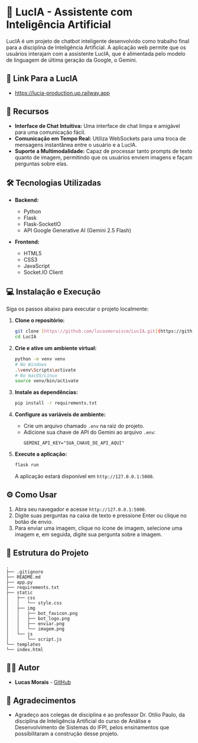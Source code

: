 # 🤖 LucIA - Assistente com Inteligência Artificial

LucIA é um projeto de chatbot inteligente desenvolvido como trabalho final para a disciplina de Inteligência Artificial. A aplicação web permite que os usuários interajam com a assistente LucIA, que é alimentada pelo modelo de linguagem de última geração da Google, o Gemini.

## 🔗 Link Para a LucIA
* https://lucia-production.up.railway.app

## 🚀 Recursos

* **Interface de Chat Intuitiva:** Uma interface de chat limpa e amigável para uma comunicação fácil.
* **Comunicação em Tempo Real:** Utiliza WebSockets para uma troca de mensagens instantânea entre o usuário e a LucIA.
* **Suporte a Multimodalidade:** Capaz de processar tanto prompts de texto quanto de imagem, permitindo que os usuários enviem imagens e façam perguntas sobre elas.

## 🛠️ Tecnologias Utilizadas

* **Backend:**
    * Python
    * Flask
    * Flask-SocketIO
    * API Google Generative AI (Gemini 2.5 Flash)

* **Frontend:**
    * HTML5
    * CSS3
    * JavaScript
    * Socket.IO Client

## 💻 Instalação e Execução

Siga os passos abaixo para executar o projeto localmente:

1.  **Clone o repositório:**
    ```bash
    git clone [https://github.com/lucasmoraiscm/LucIA.git](https://github.com/lucasmoraiscm/LucIA.git)
    cd LucIA
    ```

2.  **Crie e ative um ambiente virtual:**
    ```bash
    python -m venv venv
    # No Windows
    .\venv\Scripts\activate
    # No macOS/Linux
    source venv/bin/activate
    ```

3.  **Instale as dependências:**
    ```bash
    pip install -r requirements.txt
    ```

4.  **Configure as variáveis de ambiente:**
    * Crie um arquivo chamado `.env` na raiz do projeto.
    * Adicione sua chave de API do Gemini ao arquivo `.env`:
        ```
        GEMINI_API_KEY="SUA_CHAVE_DE_API_AQUI"
        ```

5.  **Execute a aplicação:**
    ```bash
    flask run
    ```
    A aplicação estará disponível em `http://127.0.0.1:5000`.

## ⚙️ Como Usar

1.  Abra seu navegador e acesse `http://127.0.0.1:5000`.
2.  Digite suas perguntas na caixa de texto e pressione Enter ou clique no botão de envio.
3.  Para enviar uma imagem, clique no ícone de imagem, selecione uma imagem e, em seguida, digite sua pergunta sobre a imagem.

## 📁 Estrutura do Projeto
```
.
├── .gitignore
├── README.md
├── app.py
├── requirements.txt
├── static
│   ├── css
│   │   └── style.css
│   ├── img
│   │   ├── bot_favicon.png
│   │   ├── bot_logo.png
│   │   ├── enviar.png
│   │   └── imagem.png
│   └── js
│       └── script.js
└── templates
└── index.html
```

## 🧑‍💻 Autor

* **Lucas Morais** - [GitHub](https://github.com/lucasmoraiscm)

## 🤝 Agradecimentos

* Agradeço aos colegas de disciplina e ao professor Dr. Otilio Paulo, da disciplina de Inteligência Artificial do curso de Análise e Desenvolvimento de Sistemas do IFPI, pelos ensinamentos que possibilitaram a construção desse projeto.